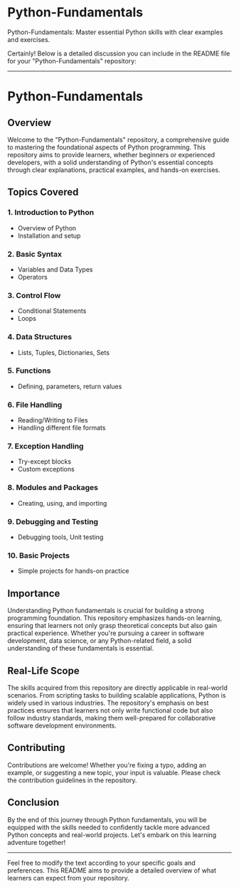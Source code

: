 # Python-Fundamentals
Python-Fundamentals: Master essential Python skills with clear examples and exercises.

Certainly! Below is a detailed discussion you can include in the README file for your "Python-Fundamentals" repository:

---

# Python-Fundamentals

## Overview

Welcome to the "Python-Fundamentals" repository, a comprehensive guide to mastering the foundational aspects of Python programming. This repository aims to provide learners, whether beginners or experienced developers, with a solid understanding of Python's essential concepts through clear explanations, practical examples, and hands-on exercises.

## Topics Covered

### 1. Introduction to Python
   - Overview of Python
   - Installation and setup

### 2. Basic Syntax
   - Variables and Data Types
   - Operators

### 3. Control Flow
   - Conditional Statements
   - Loops

### 4. Data Structures
   - Lists, Tuples, Dictionaries, Sets

### 5. Functions
   - Defining, parameters, return values

### 6. File Handling
   - Reading/Writing to Files
   - Handling different file formats

### 7. Exception Handling
   - Try-except blocks
   - Custom exceptions

### 8. Modules and Packages
   - Creating, using, and importing

### 9. Debugging and Testing
   - Debugging tools, Unit testing

### 10. Basic Projects
   - Simple projects for hands-on practice


## Importance

Understanding Python fundamentals is crucial for building a strong programming foundation. This repository emphasizes hands-on learning, ensuring that learners not only grasp theoretical concepts but also gain practical experience. Whether you're pursuing a career in software development, data science, or any Python-related field, a solid understanding of these fundamentals is essential.

## Real-Life Scope

The skills acquired from this repository are directly applicable in real-world scenarios. From scripting tasks to building scalable applications, Python is widely used in various industries. The repository's emphasis on best practices ensures that learners not only write functional code but also follow industry standards, making them well-prepared for collaborative software development environments.

## Contributing

Contributions are welcome! Whether you're fixing a typo, adding an example, or suggesting a new topic, your input is valuable. Please check the contribution guidelines in the repository.

## Conclusion

By the end of this journey through Python fundamentals, you will be equipped with the skills needed to confidently tackle more advanced Python concepts and real-world projects. Let's embark on this learning adventure together!

---

Feel free to modify the text according to your specific goals and preferences. This README aims to provide a detailed overview of what learners can expect from your repository.